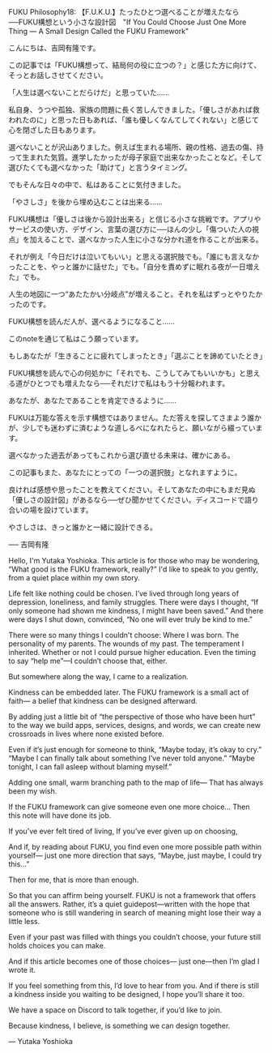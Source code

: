 FUKU Philosophy18: 【F.U.K.U.】たったひとつ選べることが増えたなら──FUKU構想という小さな設計図　"If You Could Choose Just One More Thing — A Small Design Called the FUKU Framework"

こんにちは、吉岡有隆です。

この記事では「FUKU構想って、結局何の役に立つの？」と感じた方に向けて、そっとお話しさせてください。

「人生は選べないことだらけだ」と思っていた……

私自身、うつや孤独、家族の問題に長く苦しんできました。「優しさがあれば救われたのに」と思った日もあれば、「誰も優しくなんてしてくれない」と感じて心を閉ざした日もあります。

選べないことが沢山ありました。例えば生まれる場所、親の性格、過去の傷、持って生まれた気質。進学したかったが母子家庭で出来なかったことなど。そして選びたくても選べなかった「助けて」と言うタイミング。

でもそんな日々の中で、私はあることに気付きました。

「やさしさ」を後から埋め込むことは出来る……

FUKU構想は「優しさは後から設計出来る」と信じる小さな挑戦です。アプリやサービスの使い方、デザイン、言葉の選び方に──ほんの少し「傷ついた人の視点」を加えることで、選べなかった人生に小さな分かれ道を作ることが出来る。

それが例え「今日だけは泣いてもいい」と思える選択肢でも。「誰にも言えなかったことを、やっと誰かに話せた」でも。「自分を責めずに眠れる夜が一日増えた」でも。

人生の地図に一つ“あたたかい分岐点”が増えること。それを私はずっとやりたかったのです。

FUKU構想を読んだ人が、選べるようになること……

このnoteを通じて私はこう願っています。

もしあなたが「生きることに疲れてしまったとき」「選ぶことを諦めていたとき」

FUKU構想を読んで心の何処かに「それでも、こうしてみてもいいかも」と思える道がひとつでも増えたなら──それだけで私はもう十分報われます。

あなたが、あなたであることを肯定できるように……

FUKUは万能な答えを示す構想ではありません。ただ答えを探してさまよう誰かが、少しでも迷わずに済むような道しるべになれたらと、願いながら綴っています。

選べなかった過去があってもこれから選び直せる未来は、確かにある。

この記事もまた、あなたにとっての「一つの選択肢」となれますように。

良ければ感想や思ったことを教えてください。そしてあなたの中にもまだ見ぬ「優しさの設計図」があるなら──ぜひ聞かせてください。ディスコードで語り合いの場を設けています。

やさしさは、きっと誰かと一緒に設計できる。

── 吉岡有隆

Hello, I'm Yutaka Yoshioka.
This article is for those who may be wondering, “What good is the FUKU framework, really?”
I'd like to speak to you gently, from a quiet place within my own story.

Life felt like nothing could be chosen.
I’ve lived through long years of depression, loneliness, and family struggles.
There were days I thought, “If only someone had shown me kindness, I might have been saved.”
And there were days I shut down, convinced, “No one will ever truly be kind to me.”

There were so many things I couldn't choose:
Where I was born. The personality of my parents.
The wounds of my past. The temperament I inherited.
Whether or not I could pursue higher education.
Even the timing to say “help me”—I couldn’t choose that, either.

But somewhere along the way, I came to a realization.

Kindness can be embedded later.
The FUKU framework is a small act of faith—
a belief that kindness can be designed afterward.

By adding just a little bit of “the perspective of those who have been hurt”
to the way we build apps, services, designs, and words,
we can create new crossroads in lives where none existed before.

Even if it’s just enough for someone to think,
“Maybe today, it’s okay to cry.”
“Maybe I can finally talk about something I’ve never told anyone.”
“Maybe tonight, I can fall asleep without blaming myself.”

Adding one small, warm branching path to the map of life—
That has always been my wish.

If the FUKU framework can give someone even one more choice...
Then this note will have done its job.

If you’ve ever felt tired of living,
If you’ve ever given up on choosing,

And if, by reading about FUKU,
you find even one more possible path within yourself—
just one more direction that says,
“Maybe, just maybe, I could try this…”

Then for me, that is more than enough.

So that you can affirm being yourself.
FUKU is not a framework that offers all the answers.
Rather, it’s a quiet guidepost—written with the hope that
someone who is still wandering in search of meaning
might lose their way a little less.

Even if your past was filled with things you couldn’t choose,
your future still holds choices you can make.

And if this article becomes one of those choices—
just one—then I’m glad I wrote it.

If you feel something from this, I’d love to hear from you.
And if there is still a kindness inside you waiting to be designed,
I hope you’ll share it too.

We have a space on Discord to talk together, if you’d like to join.

Because kindness, I believe, is something we can design together.

— Yutaka Yoshioka
